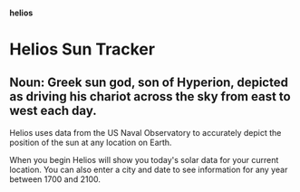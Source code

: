 #### helios
# Helios Sun Tracker

## Noun: Greek sun god, son of Hyperion, depicted as driving his chariot across the sky from east to west each day.
Helios uses data from the US Naval Observatory to accurately depict the position of the sun at any location on Earth.

When you begin Helios will show you today's solar data for your current location. You can also enter a city and date to see information for any year between 1700 and 2100.
